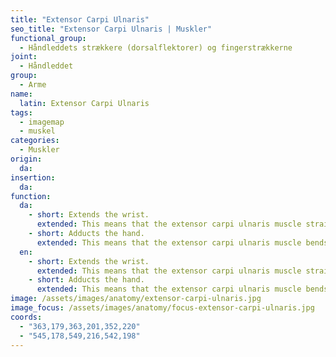 ```yaml
---
title: "Extensor Carpi Ulnaris"
seo_title: "Extensor Carpi Ulnaris | Muskler"
functional_group:
  - Håndleddets strækkere (dorsalflektorer) og fingerstrækkerne
joint:
  - Håndleddet
group:
  - Arme
name:
  latin: Extensor Carpi Ulnaris
tags:
  - imagemap
  - muskel
categories:
  - Muskler
origin: 
  da: 
insertion: 
  da: 
function: 
  da:
    - short: Extends the wrist.
      extended: This means that the extensor carpi ulnaris muscle straightens the wrist joint such that the angle between the back of the hand and the back of the forearm decreases (i.e. it moves the back of the hand toward the back of the forearm).
    - short: Adducts the hand.
      extended: This means that the extensor carpi ulnaris muscle bends the wrist sideways such that the little finger side of the hand moves toward the forearm.
  en:
    - short: Extends the wrist.
      extended: This means that the extensor carpi ulnaris muscle straightens the wrist joint such that the angle between the back of the hand and the back of the forearm decreases (i.e. it moves the back of the hand toward the back of the forearm).
    - short: Adducts the hand.
      extended: This means that the extensor carpi ulnaris muscle bends the wrist sideways such that the little finger side of the hand moves toward the forearm.
image: /assets/images/anatomy/extensor-carpi-ulnaris.jpg
image_focus: /assets/images/anatomy/focus-extensor-carpi-ulnaris.jpg
coords:
  - "363,179,363,201,352,220"
  - "545,178,549,216,542,198"
---
```

